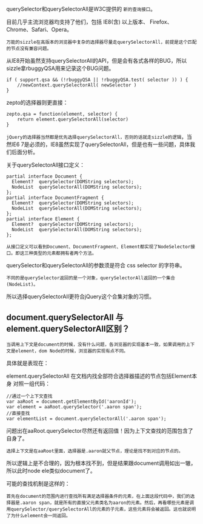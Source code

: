 querySelector和querySelectorAll是W3C提供的 `新的查询接口`。

目前几乎主流浏览器均支持了他们，包括 IE8(含) 以上版本、 Firefox、 Chrome、Safari、Opera。

`万能的sizzle在高版本的浏览器中复杂的选择器尽量走querySelectorAll，前提是这个匹配的节点没有兼容问题。`

从IE8开始虽然支持querySelectorAll的API，但是会有各式各样的BUG，所以sizzle拿rbuggyQSA用来记录这个BUG问题。
```
if ( support.qsa && (!rbuggyQSA || !rbuggyQSA.test( selector )) ) {    
    //newContext.querySelectorAll( newSelector )
}
```
zepto的选择器则更直接：
```
zepto.qsa = function(element, selector) {
    return element.querySelectorAll(selector)
}
```
`jQuery的选择器当然都是优先选择querySelectorAll，否则的话就走sizzle的逻辑`，当然IE6 7是必须的，IE8虽然实现了querySelectorAll，但是也有一些问题，具体我们后面分析。

关于querySelectorAll接口定义：
```
partial interface Document {
  Element?  querySelector(DOMString selectors);
  NodeList  querySelectorAll(DOMString selectors);
};
partial interface DocumentFragment {
  Element?  querySelector(DOMString selectors);
  NodeList  querySelectorAll(DOMString selectors);
};
partial interface Element {
  Element?  querySelector(DOMString selectors);
  NodeList  querySelectorAll(DOMString selectors);
};
```
`从接口定义可以看到Document、DocumentFragment、Element都实现了NodeSelector接口。即这三种类型的元素都拥有者两个方法。`

querySelector和querySelectorAll的参数须是符合 css selector 的字符串。

`不同的是querySelector返回的是一个对象，querySelectorAll返回的一个集合(NodeList)。`

所以选择querySelectorAll更符合jQuery这个合集对象的习惯。

## document.querySelectorAll 与 element.querySelectorAll区别？

`当调用上下文是document的时候，没有什么问题，各浏览器的实现基本一致，如果调用的上下文是element，dom Node的时候，浏览器的实现有点不同。`

具体就是表现在：

element.querySelectorAll 在文档内找全部符合选择器描述的节点包括Element本身
 对照一组代码：
```
//通过一个上下文查找
var aaRoot = document.getElementById('aaronId');
var element = aaRoot.querySelector('.aaron span');
//直接查找
var elementList = document.querySelectorAll('.aaron span');
```
问题出在aaRoot.querySelector尽然还有返回值！因为上下文查找的范围包含了自身了。

`选择上下文是在aaRoot里面，选择器是.aaron就父节点，理论是找不到对应的节点的。`

所以逻辑上是不合理的，因为根本找不到，但是结果跟document调用如出一辙，所以此时node ele类似document了。

可能的查找机制是这样的：

`首先在document的范围内进行查找所有满足选择器条件的元素，在上面这段代码中，我们的选择器是.aaron span，就是所有的直接父元素类名为aaron的元素。然后，再看哪些元素是调用querySelector/querySelectorAll的元素的子元素，这些元素将会被返回。这也就说明了为什么element会一同返回。`